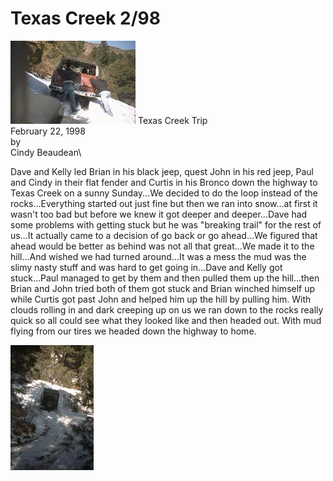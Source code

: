 # Texas Creek 2/98

![Dave getting some help on Texas Creek](/images/terry/trail/tc980201.jpg) Texas Creek Trip\
February 22, 1998\
by\
Cindy Beaudean\

Dave and Kelly led Brian in his black jeep, quest John in his red jeep, Paul and Cindy in their flat fender and Curtis in his Bronco down the highway to Texas Creek on a sunny Sunday\...We decided to do the loop instead of the rocks\...Everything started out just fine but then we ran into snow\...at first it wasn\'t too bad but before we knew it got deeper and deeper\...Dave had some problems with getting stuck but he was \"breaking trail\" for the rest of us\...It actually came to a decision of go back or go ahead\...We figured that ahead would be better as behind was not all that great\...We made it to the hill\...And wished we had turned around\...It was a mess the mud was the slimy nasty stuff and was hard to get going in\...Dave and Kelly got stuck\...Paul managed to get by them and then pulled them up the hill\...then Brian and John tried both of them got stuck and Brian winched himself up while Curtis got past John and helped him up the hill by pulling him. With clouds rolling in and dark creeping up on us we ran down to the rocks really quick so all could see what they looked like and then headed out. With mud flying from our tires we headed down the highway to home.

![Paul working the snow on Texas Creek](/images/terry/trail/tc980202.jpg)
